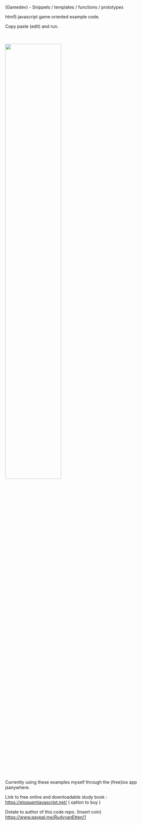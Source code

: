 (Gamedev) - Snippets / templates / functions / prototypes

html5 javascript game oriented example code.

Copy paste (edit) and run.

<br><br>
<img src="Media/F74EF8BC-607F-4ED7-8146-9B77B84B312D.png" width="60%"><br>
<br><br>
Currently using these examples myself through the (free)ios app jsanywhere.

Link to free online and downloadable study book : https://eloquentjavascript.net/ ( option to buy )

Dotate to author of this code repo. (Insert coin) https://www.paypal.me/RudyvanEtten/1
